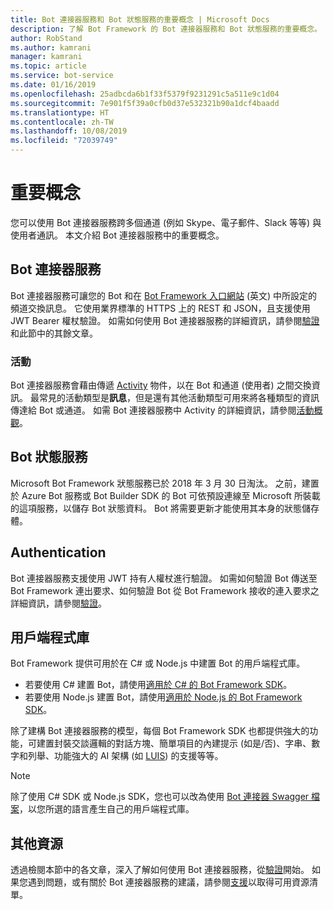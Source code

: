 ```yaml
---
title: Bot 連接器服務和 Bot 狀態服務的重要概念 | Microsoft Docs
description: 了解 Bot Framework 的 Bot 連接器服務和 Bot 狀態服務的重要概念。
author: RobStand
ms.author: kamrani
manager: kamrani
ms.topic: article
ms.service: bot-service
ms.date: 01/16/2019
ms.openlocfilehash: 25adbcda6b1f33f5379f9231291c5a511e9c1d04
ms.sourcegitcommit: 7e901f5f39a0cfb0d37e532321b90a1dcf4baadd
ms.translationtype: HT
ms.contentlocale: zh-TW
ms.lasthandoff: 10/08/2019
ms.locfileid: "72039749"
---
```

# <a name="key-concepts"></a>重要概念

您可以使用 Bot 連接器服務跨多個通道 (例如 Skype、電子郵件、Slack 等等) 與使用者通訊。 本文介紹 Bot 連接器服務中的重要概念。

## <a name="bot-connector-service"></a>Bot 連接器服務

Bot 連接器服務可讓您的 Bot 和在 <a href="https://dev.botframework.com/" target="_blank">Bot Framework 入口網站</a> \(英文\) 中所設定的頻道交換訊息。 它使用業界標準的 HTTPS 上的 REST 和 JSON，且支援使用 JWT Bearer 權杖驗證。 如需如何使用 Bot 連接器服務的詳細資訊，請參閱[驗證](bot-framework-rest-connector-authentication.md)和此節中的其餘文章。

### <a name="activity"></a>活動

Bot 連接器服務會藉由傳遞 [Activity][Activity] 物件，以在 Bot 和通道 (使用者) 之間交換資訊。 最常見的活動類型是**訊息**，但是還有其他活動類型可用來將各種類型的資訊傳達給 Bot 或通道。 如需 Bot 連接器服務中 Activity 的詳細資訊，請參閱[活動概觀](https://aka.ms/botSpecs-activitySchema)。

## <a name="bot-state-service"></a>Bot 狀態服務

Microsoft Bot Framework 狀態服務已於 2018 年 3 月 30 日淘汰。 之前，建置於 Azure Bot 服務或 Bot Builder SDK 的 Bot 可依預設連線至 Microsoft 所裝載的這項服務，以儲存 Bot 狀態資料。 Bot 將需要更新才能使用其本身的狀態儲存體。

## <a name="authentication"></a>Authentication

Bot 連接器服務支援使用 JWT 持有人權杖進行驗證。 如需如何驗證 Bot 傳送至 Bot Framework 連出要求、如何驗證 Bot 從 Bot Framework 接收的連入要求之詳細資訊，請參閱[驗證](bot-framework-rest-connector-authentication.md)。 

## <a name="client-libraries"></a>用戶端程式庫

Bot Framework 提供可用於在 C# 或 Node.js 中建置 Bot 的用戶端程式庫。 

- 若要使用 C# 建置 Bot，請使用[適用於 C# 的 Bot Framework SDK](../dotnet/bot-builder-dotnet-overview.md)。 
- 若要使用 Node.js 建置 Bot，請使用[適用於 Node.js 的 Bot Framework SDK](../nodejs/index.md)。 

除了建構 Bot 連接器服務的模型，每個 Bot Framework SDK 也都提供強大的功能，可建置封裝交談邏輯的對話方塊、簡單項目的內建提示 (如是/否)、字串、數字和列舉、功能強大的 AI 架構 (如 <a href="https://www.luis.ai/" target="_blank">LUIS</a>) 的支援等等。 

> [!NOTE]
> 除了使用 C# SDK 或 Node.js SDK，您也可以改為使用 <a href="https://aka.ms/connector-swagger-file" target="_blank">Bot 連接器 Swagger 檔案</a>，以您所選的語言產生自己的用戶端程式庫。

## <a name="additional-resources"></a>其他資源

透過檢閱本節中的各文章，深入了解如何使用 Bot 連接器服務，從[驗證](bot-framework-rest-connector-authentication.md)開始。 如果您遇到問題，或有關於 Bot 連接器服務的建議，請參閱[支援](../bot-service-resources-links-help.md)以取得可用資源清單。 

[Activity]: bot-framework-rest-connector-api-reference.md#activity-object
